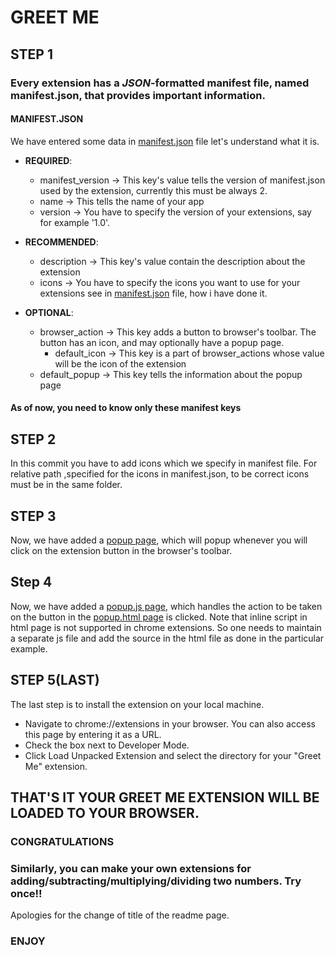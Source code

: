 # GREET ME


 ## STEP 1

 ### Every extension has a *JSON*-formatted manifest file, named manifest.json, that provides important information.


 #### MANIFEST.JSON
 
 We have entered some data in [manifest.json](manifest.json) file let's understand what it is.
  - **REQUIRED**:
    - manifest_version -> This key's value tells the version of manifest.json used by the extension, currently this must be always 2.
    - name -> This tells the name of your app
    - version -> You have to specify the version of your extensions, say for example '1.0'.
 
  - **RECOMMENDED**:
    - description -> This key's value contain the description about the extension
    - icons -> You have to specify the icons you want to use for your extensions see in [manifest.json](manifest.json) file, how i have done it.	
 
  - **OPTIONAL**:
    - browser_action -> This key adds a button to browser's toolbar. The button has an icon, and may optionally have a popup page.
      - default_icon -> This key is a part of browser_actions whose value will be the icon of the extension
     - default_popup -> This key tells the information about the popup page
 #### As of now, you need to know only these manifest keys  


 ## STEP 2 
In this commit you have to add icons which we specify in manifest file. For relative path ,specified for the icons in manifest.json, to be correct icons must be in the same folder.

 ## STEP 3
Now, we have added a [popup page](popup.html), which will popup whenever you will click on the extension button in the browser's toolbar.
 
 ## Step 4
Now, we have added a [popup.js page](popup.js), which handles the action to be taken on the button in the [popup.html page](popup.html) is clicked.
Note that inline script in html page is not supported in chrome extensions. So one needs to maintain a separate js file and add the source in the html file as done in the particular example. 


 ## STEP 5(LAST)
 The last step is to install the extension on your local machine.
   -  Navigate to chrome://extensions in your browser. You can also access this page by entering it as a URL.
  -  Check the box next to Developer Mode.
  -  Click Load Unpacked Extension and select the directory for your "Greet Me" extension.
 ## THAT'S IT YOUR GREET ME EXTENSION WILL BE LOADED TO YOUR BROWSER.
### CONGRATULATIONS
### Similarly, you can make your own extensions for adding/subtracting/multiplying/dividing two numbers. Try once!!

Apologies for the change of title of the readme page.

 ### ENJOY
  